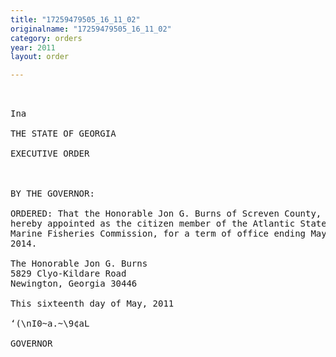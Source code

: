 ```yaml
---
title: "17259479505_16_11_02"
originalname: "17259479505_16_11_02"
category: orders
year: 2011
layout: order

---
```

<pre>
   

Ina 

THE STATE OF GEORGIA

EXECUTIVE ORDER

     

BY THE GOVERNOR:

ORDERED: That the Honorable Jon G. Burns of Screven County, Georgia, is
hereby appointed as the citizen member of the Atlantic States
Marine Fisheries Commission, for a term of office ending May 16,
2014.

The Honorable Jon G. Burns
5829 Clyo-Kildare Road
Newington, Georgia 30446

This sixteenth day of May, 2011

‘(\nI0~a.~\9¢aL

GOVERNOR

</pre>
